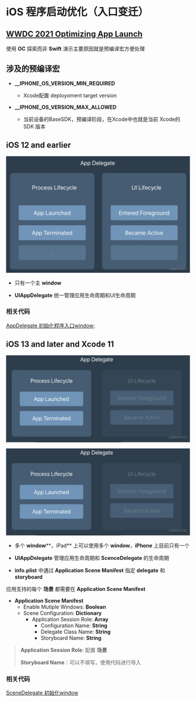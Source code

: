 #  iOS 程序启动优化（入口变迁）

## [WWDC 2021 Optimizing App Launch](https://developer.apple.com/videos/play/wwdc2019/423/)

 使用 **OC** 探索而非 **Swift** 演示主要原因就是预编译宏方便处理

## 涉及的预编译宏

* **__IPHONE_OS_VERSION_MIN_REQUIRED**
  * Xcode配置 deployoment target version

* **__IPHONE_OS_VERSION_MAX_ALLOWED**
  * 当前设备的BaseSDK，预编译阶段，在Xcode中也就是当前 Xcode的SDK 版本

## iOS 12 and earlier

![iOS 12 and earlier](./ios12%20and%20earlier.png)

* 只有一个主 **window**

* **UIAppDelegate** 统一管理应用生命周期和UI生命周期

### 相关代码

[AppDelegate 初始化程序入口window](./AppEntry/AppDelegate.m);

## iOS 13 and later and Xcode 11 

![iOS 13 and later App Delegate](./ios13%20and%20later%20App%20Delegate.png)

![iOS 13 and later App Delegate](./ios13%20and%20later%20App%20Delegate.png)

* 多个 **window****，iPad** 上可以使用多个 **window**，**iPhone** 上目前只有一个

* **UIAppDelegate** 管理应用生命周期和 **ScenceDelegate** 的生命周期

* **info.plist** 中通过 **Application Scene Manifest** 指定 **delegate** 和 **storyboard**

应用支持的每个 **场景** 都需要在 **Application Scene Manifest**

* **Application Scene Manifest**
  * Enable Mutiple Windows: **Boolean** 
  * Scene Configuration: **Dictionary**
    * Application Session Role: **Array**
      * Configuration Name: **String**
      * Delegate Class Name: **String**
      * Storyboard Name: **String**

> **Application Session Role**: 配置 **场景**
> 
> **Storyboard Name**：可以不填写，使用代码进行导入

### 相关代码

[SceneDelegate 初始化window](./AppEntry/SceneDelegate.m)

